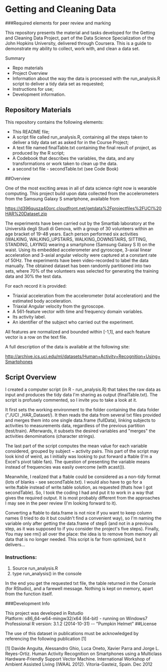 # Getting and Cleaning Data 
###Required elements for peer review and marking 

This repository presents the material and tasks developed for the Getting and Cleaning Data Project, part of the Data Science Specialization of the John Hopkins University, delivered through Coursera.
This is a guide to demonstrate my ability to collect, work with, and clean a data set.

Summary
* Repo materials
* Project Overview
* Information about the way the data is processed with the run_analysis.R script to deliver a tidy data set as requested;
* Instructions for use;
* Development information.


## Repository Materials

This repository contains the following elements:

* This README file;
* A script file called run_analysis.R, containing all the steps taken to deliver a tidy data set as asked for in the Course Project;
* A text file named finalTable.txt containing the final result of project, as produced by the R script;
* A Codebook that describes the variables, the data, and any transformations or work taken to clean up the data.
* a second txt file - secondTable.txt (see Code Book)

##Overview

One of the most exciting areas in all of data science right now is wearable computing.
This project build upon data collected from the accelerometers from the Samsung Galaxy S smartphone, available from

https://d396qusza40orc.cloudfront.net/getdata%2Fprojectfiles%2FUCI%20HAR%20Dataset.zip

The experiments have been carried out by the Smartlab laboratory at the Università degli Studi di Genova, with a group of 30 volunteers within an age bracket of 19-48 years. Each person performed six activities (WALKING, WALKING_UPSTAIRS, WALKING_DOWNSTAIRS, SITTING, STANDING, LAYING) wearing a smartphone (Samsung Galaxy S II) on the waist. Using its embedded accelerometer and gyroscope, 3-axial linear acceleration and 3-axial angular velocity were captured at a constant rate of 50Hz. The experiments have been video-recorded to label the data manually. The obtained dataset has been randomly partitioned into two sets, where 70% of the volunteers was selected for generating the training data and 30% the test data. 

For each record it is provided:

* Triaxial acceleration from the accelerometer (total acceleration) and the estimated body acceleration.
* Triaxial Angular velocity from the gyroscope. 
* A 561-feature vector with time and frequency domain variables. 
* Its activity label. 
* An identifier of the subject who carried out the experiment.

All features are normalized and bounded within [-1,1], and each feature vector is a row on the text file.

A full description of the data is available at the following site: 

http://archive.ics.uci.edu/ml/datasets/Human+Activity+Recognition+Using+Smartphones 

## Script Overview

I created a computer script (in R - run_analysis.R) that takes the raw data as input and produces the tidy data I'm sharing as output (finalTable.txt). 
The script is profusely commented, so I invite you to take a look at it. 

It first sets the working environment to the folder containing the data folder ("./UCI _HAR_Dataset/). 
It then reads the data from several txt files provided and merges them into one single data.frame (fullData), linking subjects to activities to measurements data, regardless of the previous partition (test/train). 
Afterwards, it subsets the desired variables and "merges" the activities denominations (character strings).

The last part of the script computes the mean value for each variable considered, grouped by subject ~ activity pairs.
This part of the script may look kind of weird, as I initially was looking to put forward a ftable (I'm a Excel's pivot table fan). 
The question of presenting the variable means instead of frequencies was easily overcome (with acast()). 

Meanwhile, I realized that a ftable could be considered as a non-tidy format (lots of blanks - see secondTable.txt). 
I would also have to go for a write.ftable instead of write.table solution, as requested (thats how I got secondTable). 
So, I took the coding I had and put it to work in a way that gives the required output. It is most probably different from the approaches I may see in the peer review (I'm looking forward to it).

Converting a ftable to data.frame is not nice if you want to keep column names (I tried to do it but couldn't find a convenient way), so I'm naming the variable only after getting the data.frame of step5 (and not in a previous step, as it was supposed to if you consider the project's five steps). 
Finally, You may see rm() all over the place: the idea is to remove from memory all data that is no longer needed.
This script is far from optimized, but it delivers...

### Instructions:

1. Source run_analysis.R
2. type run_analysis() in the console

In the end you get the requested txt file, the table returned in the Console (for RStudio), and a farewell message. Nothing is kept on memory, apart from the function itself.

###Development Info

This project was developed in Rstudio  
Platform: x86_64-w64-mingw32/x64 (64-bit) - running on Windows7 Professional
R version: 3.1.2 (2014-10-31) -- "Pumpkin Helmet"
##License 

The use of this dataset in publications must be acknowledged by referencing the following publication [1] 

[1] Davide Anguita, Alessandro Ghio, Luca Oneto, Xavier Parra and Jorge L. Reyes-Ortiz. Human Activity Recognition on Smartphones using a Multiclass Hardware-Friendly Support Vector Machine. International Workshop of Ambient Assisted Living (IWAAL 2012). Vitoria-Gasteiz, Spain. Dec 2012